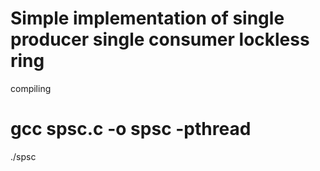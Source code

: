 # Simple implementation of single producer single consumer lockless ring
compiling
# gcc spsc.c -o spsc -pthread
./spsc
